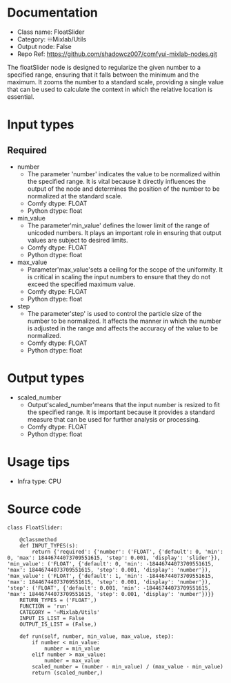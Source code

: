 # Documentation
- Class name: FloatSlider
- Category: ♾️Mixlab/Utils
- Output node: False
- Repo Ref: https://github.com/shadowcz007/comfyui-mixlab-nodes.git

The floatSlider node is designed to regularize the given number to a specified range, ensuring that it falls between the minimum and the maximum. It zooms the number to a standard scale, providing a single value that can be used to calculate the context in which the relative location is essential.

# Input types
## Required
- number
    - The parameter 'number' indicates the value to be normalized within the specified range. It is vital because it directly influences the output of the node and determines the position of the number to be normalized at the standard scale.
    - Comfy dtype: FLOAT
    - Python dtype: float
- min_value
    - The parameter'min_value' defines the lower limit of the range of unicoded numbers. It plays an important role in ensuring that output values are subject to desired limits.
    - Comfy dtype: FLOAT
    - Python dtype: float
- max_value
    - Parameter'max_value'sets a ceiling for the scope of the uniformity. It is critical in scaling the input numbers to ensure that they do not exceed the specified maximum value.
    - Comfy dtype: FLOAT
    - Python dtype: float
- step
    - The parameter'step' is used to control the particle size of the number to be normalized. It affects the manner in which the number is adjusted in the range and affects the accuracy of the value to be normalized.
    - Comfy dtype: FLOAT
    - Python dtype: float

# Output types
- scaled_number
    - Output'scaled_number'means that the input number is resized to fit the specified range. It is important because it provides a standard measure that can be used for further analysis or processing.
    - Comfy dtype: FLOAT
    - Python dtype: float

# Usage tips
- Infra type: CPU

# Source code
```
class FloatSlider:

    @classmethod
    def INPUT_TYPES(s):
        return {'required': {'number': ('FLOAT', {'default': 0, 'min': 0, 'max': 18446744073709551615, 'step': 0.001, 'display': 'slider'}), 'min_value': ('FLOAT', {'default': 0, 'min': -18446744073709551615, 'max': 18446744073709551615, 'step': 0.001, 'display': 'number'}), 'max_value': ('FLOAT', {'default': 1, 'min': -18446744073709551615, 'max': 18446744073709551615, 'step': 0.001, 'display': 'number'}), 'step': ('FLOAT', {'default': 0.001, 'min': -18446744073709551615, 'max': 18446744073709551615, 'step': 0.001, 'display': 'number'})}}
    RETURN_TYPES = ('FLOAT',)
    FUNCTION = 'run'
    CATEGORY = '♾️Mixlab/Utils'
    INPUT_IS_LIST = False
    OUTPUT_IS_LIST = (False,)

    def run(self, number, min_value, max_value, step):
        if number < min_value:
            number = min_value
        elif number > max_value:
            number = max_value
        scaled_number = (number - min_value) / (max_value - min_value)
        return (scaled_number,)
```